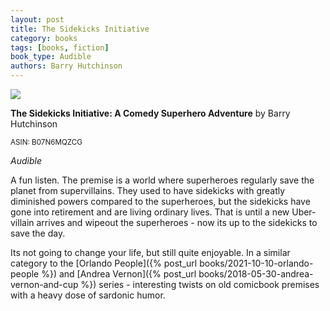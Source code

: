 ```yaml
---
layout: post
title: The Sidekicks Initiative
category: books
tags: [books, fiction]
book_type: Audible
authors: Barry Hutchinson
---
```

<img src="https://i.gr-assets.com/images/S/compressed.photo.goodreads.com/books/1552855181l/44453519._SX318_.jpg"/>

**The Sidekicks Initiative: A Comedy Superhero Adventure** by Barry Hutchinson

<sup>ASIN: B07N6MQZCG</sup>

*Audible*

A fun listen. The premise is a world where superheroes regularly save the planet
from supervillains. They used to have sidekicks with greatly diminished powers
compared to the superheroes, but the sidekicks have gone into retirement and
are living ordinary lives. That is until a new Uber-villain arrives and wipeout
the superheroes - now its up to the sidekicks to save the day.

Its not going to change your life, but still quite enjoyable. In a similar category
to the [Orlando People]({% post_url books/2021-10-10-orlando-people %}) and
[Andrea Vernon]({% post_url books/2018-05-30-andrea-vernon-and-cup %}) series - interesting twists on old
comicbook premises with a heavy dose of sardonic humor.
